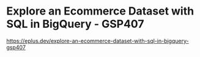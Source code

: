# Explore an Ecommerce Dataset with SQL in BigQuery - GSP407

<https://eplus.dev/explore-an-ecommerce-dataset-with-sql-in-bigquery-gsp407>